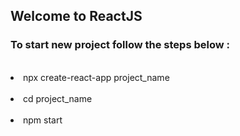 <h2> Welcome to ReactJS </h2>
<h3> To start new project follow the steps below : </h3>
&nbsp; &nbsp; <li> npx create-react-app project_name </li>
&nbsp;&nbsp;  <li> cd project_name </li>
&nbsp; &nbsp; <li> npm start </li></p>
